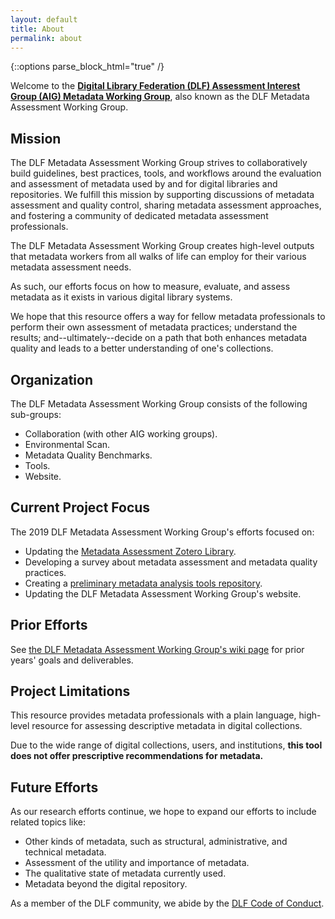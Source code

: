 ```yaml
---
layout: default
title: About
permalink: about
---
```

{::options parse_block_html="true" /}

Welcome to the **[Digital Library Federation (DLF) Assessment Interest Group (AIG) Metadata Working Group](https://wiki.diglib.org/Assessment:Metadata)**, also known as the DLF Metadata Assessment Working Group. 

<h2>Mission</h2>

The DLF Metadata Assessment Working Group strives to collaboratively build guidelines, best practices, tools, and workflows around the evaluation and assessment of metadata used by and for digital libraries and repositories. We fulfill this mission by supporting discussions of metadata assessment and quality control, sharing metadata assessment approaches, and fostering a community of dedicated metadata assessment professionals.

The DLF Metadata Assessment Working Group creates high-level outputs that metadata workers from all walks of life can employ for their various metadata assessment needs. 

As such, our efforts focus on how to measure, evaluate, and assess metadata as it exists in various digital library systems. 

We hope that this resource offers a way for fellow metadata professionals to perform their own assessment of metadata practices; understand the results; and--ultimately--decide on a path that both enhances metadata quality and leads to a better understanding of one's collections. 

<h2>Organization</h2>

The DLF Metadata Assessment Working Group consists of the following sub-groups:
- Collaboration (with other AIG working groups).
- Environmental Scan.
- Metadata Quality Benchmarks.
- Tools.
- Website.

<h2>Current Project Focus</h2>

The 2019 DLF Metadata Assessment Working Group's efforts focused on:
* Updating the [Metadata Assessment Zotero Library](https://www.zotero.org/groups/488224/metadata_assessment?).
* Developing a survey about metadata assessment and metadata quality practices. 
* Creating a [preliminary metadata analysis tools repository](https://github.com/DLFMetadataAssessment/Tools/wiki).
* Updating the DLF Metadata Assessment Working Group's website.

<h2>Prior Efforts</h2>

See [the DLF Metadata Assessment Working Group's wiki page](https://wiki.diglib.org/Assessment:Metadata) for prior years' goals and deliverables.

<h2>Project Limitations</h2>

This resource provides metadata professionals with a plain language, high-level resource for assessing descriptive metadata in digital collections. 

Due to the wide range of digital collections, users, and institutions, **this tool does not offer prescriptive recommendations for metadata.** 

<h2>Future Efforts</h2>

As our research efforts continue, we hope to expand our efforts to include related topics like:

- Other kinds of metadata, such as structural, administrative, and technical metadata.
- Assessment of the utility and importance of metadata.
- The qualitative state of metadata currently used.
- Metadata beyond the digital repository.

As a member of the DLF community, we abide by the [DLF Code of Conduct](https://www.diglib.org/about/code-of-conduct/).
